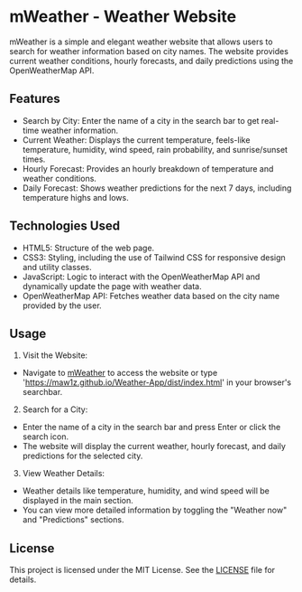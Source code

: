 # mWeather - Weather Website

mWeather is a simple and elegant weather website that allows users to search for weather information based on city names. The website provides current weather conditions, hourly forecasts, and daily predictions using the OpenWeatherMap API.

## Features

- Search by City: Enter the name of a city in the search bar to get real-time weather information.
- Current Weather: Displays the current temperature, feels-like temperature, humidity, wind speed, rain probability, and sunrise/sunset times.
- Hourly Forecast: Provides an hourly breakdown of temperature and weather conditions.
- Daily Forecast: Shows weather predictions for the next 7 days, including temperature highs and lows.

## Technologies Used

- HTML5: Structure of the web page.
- CSS3: Styling, including the use of Tailwind CSS for responsive design and utility classes.
- JavaScript: Logic to interact with the OpenWeatherMap API and dynamically update the page with weather data.
- OpenWeatherMap API: Fetches weather data based on the city name provided by the user.

## Usage
1. Visit the Website:
- Navigate to [mWeather](https://maw1z.github.io/Weather-App/dist/index.html) to access the website or type 'https://maw1z.github.io/Weather-App/dist/index.html' in your browser's searchbar.

2.  Search for a City:
- Enter the name of a city in the search bar and press Enter or click the search icon.
- The website will display the current weather, hourly forecast, and daily predictions for the selected city.

3. View Weather Details:
- Weather details like temperature, humidity, and wind speed will be displayed in the main section.
- You can view more detailed information by toggling the "Weather now" and "Predictions" sections.

## License
This project is licensed under the MIT License. See the [LICENSE](LICENSE) file for details.
